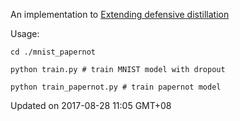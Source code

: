 An implementation to [Extending defensive distillation](https://arxiv.org/abs/1705.05264)

Usage:
	
	cd ./mnist_papernot
	
	python train.py # train MNIST model with dropout
	
	python train_papernot.py # train papernot model
	
Updated on 2017-08-28 11:05 GMT+08